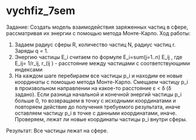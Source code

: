 # vychfiz_7sem
Задание:
Создать модель взаимодействия заряженных частиц в сфере, рассматривая их энергии с помощью метода Монте-Карло.
Ход работы:
1) Задаем радиус сферы R, количество частиц N, радиус частиц r. Заряды q = 1.
2) Энергию частицы E_i считаем по формуле E_i=sum(j=1..n) E_ij , где E_ij=  1/r_ij, r_(ij ) - расстояние между частицами c соответствующими индексами
3) На каждом шаге перебираем все частицы p_i и находим ее новые координаты с помощью метода Монте-Карло. Смещаем частицу p_i в произвольном направлении на какое-то расстояние ε < δ (δ задано). Если разница начальной и конечной энергий частицы p_i больше 0, то возвращаем в точку с исходными координатами и повторяем действие до получения требуемого результата, иначе оставляем частицу p_i в точке с данными координатами, иначе. Проверяем, лежат ли новые координаты частицы p_i внутри сферы.

Результат: 
Все частицы лежат на сфере.
